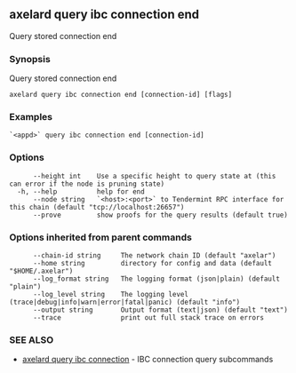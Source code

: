 ## axelard query ibc connection end

Query stored connection end

### Synopsis

Query stored connection end

```
axelard query ibc connection end [connection-id] [flags]
```

### Examples

```
`<appd>` query ibc connection end [connection-id]
```

### Options

```
      --height int    Use a specific height to query state at (this can error if the node is pruning state)
  -h, --help          help for end
      --node string   `<host>:<port>` to Tendermint RPC interface for this chain (default "tcp://localhost:26657")
      --prove         show proofs for the query results (default true)
```

### Options inherited from parent commands

```
      --chain-id string     The network chain ID (default "axelar")
      --home string         directory for config and data (default "$HOME/.axelar")
      --log_format string   The logging format (json|plain) (default "plain")
      --log_level string    The logging level (trace|debug|info|warn|error|fatal|panic) (default "info")
      --output string       Output format (text|json) (default "text")
      --trace               print out full stack trace on errors
```

### SEE ALSO

- [axelard query ibc connection](/cli-docs/v0_31_0/axelard_query_ibc_connection) - IBC connection query subcommands

